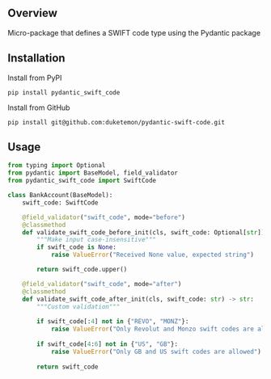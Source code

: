 ## Overview
Micro-package that defines a SWIFT code type using the Pydantic package

## Installation
Install from PyPI
```commandline
pip install pydantic_swift_code
```
Install from GitHub
```commandline
pip install git@github.com:duketemon/pydantic-swift-code.git
```

## Usage
```python
from typing import Optional
from pydantic import BaseModel, field_validator
from pydantic_swift_code import SwiftCode

class BankAccount(BaseModel):
    swift_code: SwiftCode

    @field_validator("swift_code", mode="before")
    @classmethod
    def validate_swift_code_before_init(cls, swift_code: Optional[str]) -> str:
        """Make input case-insensitive"""
        if swift_code is None:
            raise ValueError("Received None value, expected string")

        return swift_code.upper()

    @field_validator("swift_code", mode="after")
    @classmethod
    def validate_swift_code_after_init(cls, swift_code: str) -> str:
        """Custom validation"""
        
        if swift_code[:4] not in {"REVO", "MONZ"}:
            raise ValueError("Only Revolut and Monzo swift codes are allowed")
        
        if swift_code[4:6] not in {"US", "GB"}:
            raise ValueError("Only GB and US swift codes are allowed")
        
        return swift_code
```
